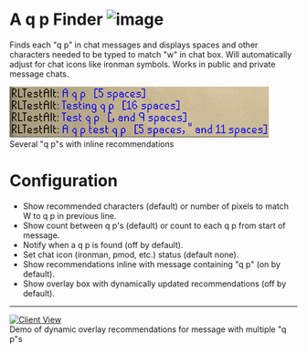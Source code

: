 # A q p Finder ![image](https://img.shields.io/endpoint?url=https://api.runelite.net/pluginhub/shields/installs/plugin/aqp-finder)
Finds each "q p" in chat messages and displays spaces and other characters needed to be typed to match "w" in chat box.
Will automatically adjust for chat icons like ironman symbols.
Works in public and private message chats.


![examples of plugin in use.](examples.png)
<br>Several "q p"s with inline recommendations

# Configuration
 - Show recommended characters (default) or number of pixels to match W to q p in previous line.
 - Show count between q p's (default) or count to each q p from start of message.
 - Notify when a q p is found (off by default).
 - Set chat icon (ironman, pmod, etc.) status (default none).
 - Show recommendations inline with message containing "q p" (on by default).
 - Show overlay box with dynamically updated recommendations (off by default).

---
   [![Client View](https://thumbs.gfycat.com/ImpureAccomplishedBull-size_restricted.gif)](https://gfycat.com/impureaccomplishedbull)
   <br>Demo of dynamic overlay recommendations for message with multiple "q p"s
